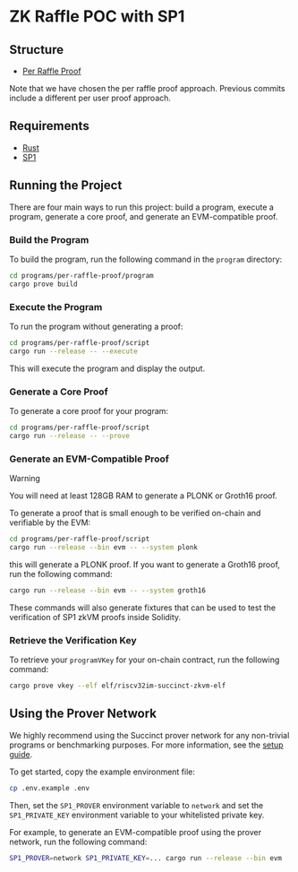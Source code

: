 # ZK Raffle POC with SP1

## Structure

- [Per Raffle Proof](programs/per-raffle-proof/README.md)

Note that we have chosen the per raffle proof approach. Previous commits include a different per user proof approach.

## Requirements

- [Rust](https://rustup.rs/)
- [SP1](https://docs.succinct.xyz/getting-started/install.html)

## Running the Project

There are four main ways to run this project: build a program, execute a program, generate a core proof, and
generate an EVM-compatible proof.

### Build the Program

To build the program, run the following command in the `program` directory:

```sh
cd programs/per-raffle-proof/program
cargo prove build
```

### Execute the Program

To run the program without generating a proof:

```sh
cd programs/per-raffle-proof/script
cargo run --release -- --execute
```

This will execute the program and display the output.

### Generate a Core Proof

To generate a core proof for your program:

```sh
cd programs/per-raffle-proof/script
cargo run --release -- --prove
```

### Generate an EVM-Compatible Proof

> [!WARNING]
> You will need at least 128GB RAM to generate a PLONK or Groth16 proof.

To generate a proof that is small enough to be verified on-chain and verifiable by the EVM:

```sh
cd programs/per-raffle-proof/script
cargo run --release --bin evm -- --system plonk
```

this will generate a PLONK proof. If you want to generate a Groth16 proof, run the following command:

```sh
cargo run --release --bin evm -- --system groth16
```

These commands will also generate fixtures that can be used to test the verification of SP1 zkVM proofs
inside Solidity.

### Retrieve the Verification Key

To retrieve your `programVKey` for your on-chain contract, run the following command:

```sh
cargo prove vkey --elf elf/riscv32im-succinct-zkvm-elf
```

## Using the Prover Network

We highly recommend using the Succinct prover network for any non-trivial programs or benchmarking purposes. For more information, see the [setup guide](https://docs.succinct.xyz/prover-network/setup.html).

To get started, copy the example environment file:

```sh
cp .env.example .env
```

Then, set the `SP1_PROVER` environment variable to `network` and set the `SP1_PRIVATE_KEY`
environment variable to your whitelisted private key.

For example, to generate an EVM-compatible proof using the prover network, run the following
command:

```sh
SP1_PROVER=network SP1_PRIVATE_KEY=... cargo run --release --bin evm
```
